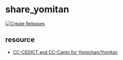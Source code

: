 # share_yomitan

[![Create Releases](https://github.com/scillidan/share_yomitan/actions/workflows/releases.yml/badge.svg)](https://github.com/scillidan/share_yomitan/actions/workflows/releases.yml)

## resource

- [CC-CEDICT and CC-Canto for Yomichan/Yomitan](https://github.com/Tykok/cedict-chinese-transformation)
